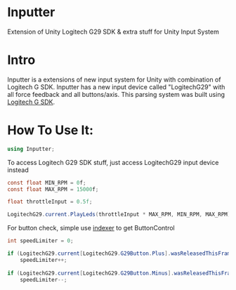 # Inputter
Extension of Unity Logitech G29 SDK &amp; extra stuff for Unity Input System

# Intro

Inputter is a extensions of new input system for Unity with combination of Logitech G SDK. Inputter has a new input device called "LogitechG29" with all force feedback and all buttons/axis. 
This parsing system was built using [Logitech G SDK](https://www.logitechg.com/en-us/innovation/developer-lab.html).

# How To Use It:

```c#
using Inputter;
```
To access Logitech G29 SDK stuff, just access LogitechG29 input device instead 
```c#
const float MIN_RPM = 0f;
const float MAX_RPM = 15000f;

float throttleInput = 0.5f;

LogitechG29.current.PlayLeds(throttleInput * MAX_RPM, MIN_RPM, MAX_RPM);
```
For button check, simple use [indexer](https://docs.microsoft.com/en-us/dotnet/csharp/programming-guide/indexers/) to get ButtonControl
```c#
int speedLimiter = 0;

if (LogitechG29.current[LogitechG29.G29Button.Plus].wasReleasedThisFrame)
    speedLimiter++;
    
if (LogitechG29.current[LogitechG29.G29Button.Minus].wasReleasedThisFrame)
    speedLimiter--;
```

